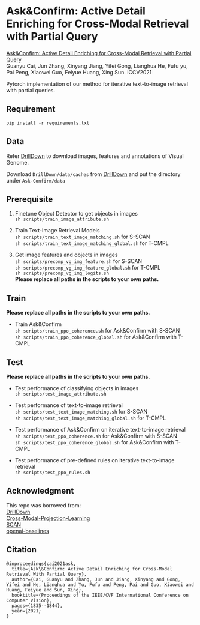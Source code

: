 # Ask&Confirm: Active Detail Enriching for Cross-Modal Retrieval with Partial Query

[Ask&Confirm: Active Detail Enriching for Cross-Modal Retrieval with Partial Query][5]  
Guanyu Cai, Jun Zhang, Xinyang Jiang, Yifei Gong, Lianghua He, Fufu yu, Pai Peng, Xiaowei Guo, Feiyue Huang, Xing Sun. ICCV2021  

Pytorch implementation of our method for iterative text-to-image retrieval with partial queries. 

## Requirement
`pip install -r requirements.txt`

## Data
Refer [DrillDown][1] to download images, features and annotations of Visual Genome.   

Download `DrillDown/data/caches` from [DrillDown][1] and put the directory under `Ask-Confirm/data`

## Prerequisite
1. Finetune Object Detector to get objects in images  
`sh scripts/train_image_attribute.sh`     

2. Train Text-Image Retrieval Models  
`sh scripts/train_text_image_matching.sh` for S-SCAN    
`sh scripts/train_text_image_matching_global.sh` for T-CMPL  

3. Get image features and objects in images  
`sh scripts/precomp_vg_img_feature.sh` for S-SCAN  
`sh scripts/precomp_vg_img_feature_global.sh` for T-CMPL  
`sh scripts/precomp_vg_img_logits.sh`  
**Please replace all paths in the scripts to your own paths.**  


## Train  
**Please replace all paths in the scripts to your own paths.**

- Train Ask&Confirm    
`sh scripts/train_ppo_coherence.sh` for Ask&Confirm with S-SCAN  
`sh scripts/train_ppo_coherence_global.sh` for Ask&Confirm with T-CMPL  

## Test  
**Please replace all paths in the scripts to your own paths.**

- Test performance of classifying objects in images  
`sh scripts/test_image_attribute.sh`  

- Test performance of text-to-image retrieval  
`sh scripts/test_text_image_matching.sh` for S-SCAN  
`sh scripts/test_text_image_matching_global.sh` for T-CMPL  

- Test performance of Ask&Confirm on iterative text-to-image retrieval  
`sh scripts/test_ppo_coherence.sh` for Ask&Confirm with S-SCAN  
`sh scripts/test_ppo_coherence_global.sh` for Ask&Confirm with T-CMPL  

- Test performance of pre-defined rules on iterative text-to-image retrieval  
`sh scripts/test_ppo_rules.sh`  

## Acknowledgment
This repo was borrowed from:  
[DrillDown][1]  
[Cross-Modal-Projection-Learning][2]  
[SCAN][3]  
[openai-baselines][4]

[1]:https://github.com/uvavision/DrillDown
[2]:https://github.com/YingZhangDUT/Cross-Modal-Projection-Learning
[3]:https://github.com/kuanghuei/SCAN
[4]:https://github.com/openai/baselines
[5]:https://arxiv.org/abs/2103.01654

## Citation
```
@inproceedings{cai2021ask,
  title={Ask\&Confirm: Active Detail Enriching for Cross-Modal Retrieval With Partial Query},
  author={Cai, Guanyu and Zhang, Jun and Jiang, Xinyang and Gong, Yifei and He, Lianghua and Yu, Fufu and Peng, Pai and Guo, Xiaowei and Huang, Feiyue and Sun, Xing},
  booktitle={Proceedings of the IEEE/CVF International Conference on Computer Vision},
  pages={1835--1844},
  year={2021}
}
```
